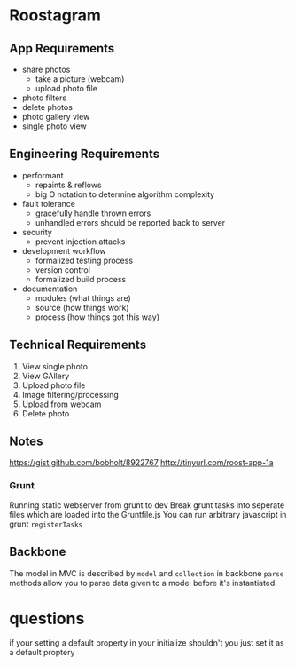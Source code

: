 # Roostagram

## App Requirements

- share photos
	- take a picture (webcam)
	- upload photo file
- photo filters
- delete photos
- photo gallery view
- single photo view


## Engineering Requirements

- performant
	- repaints & reflows
	- big O notation to determine algorithm complexity
- fault tolerance
	- gracefully handle thrown errors
	- unhandled errors should be reported back to server
- security
	- prevent injection attacks
- development workflow
	- formalized testing process
	- version control
	- formalized build process
- documentation
	- modules (what things are)
	- source (how things work)
	- process (how things got this way)


## Technical Requirements
1. View single photo
2. View GAllery
3. Upload photo file
4. Image filtering/processing
5. Upload from webcam 
6. Delete photo


## Notes

https://gist.github.com/bobholt/8922767
http://tinyurl.com/roost-app-1a

### Grunt
Running static webserver from grunt to dev
Break grunt tasks into seperate files which are loaded into the Gruntfile.js
You can run arbitrary javascript in grunt `registerTasks`


## Backbone

The model in MVC is described by `model` and `collection` in backbone
`parse` methods allow you to parse data given to a model before it's instantiated.


# questions
if your setting a default property in your initialize shouldn't you just set it as a default proptery





